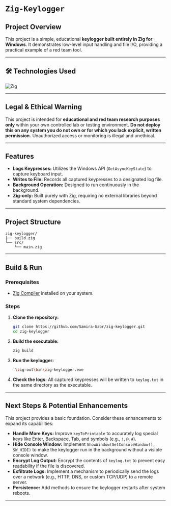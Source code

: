 # `Zig-Keylogger`

## Project Overview

This project is a simple, educational **keylogger built entirely in Zig for Windows**. It demonstrates low-level input handling and file I/O, providing a practical example of a red team tool.

-----

## 🛠️ Technologies Used

![Zig](https://img.shields.io/badge/Zig-F7A41D?style=for-the-badge&logo=zig&logoColor=black)

---
 
## Legal & Ethical Warning

This project is intended for **educational and red team research purposes only** within your own controlled lab or testing environment. **Do not deploy this on any system you do not own or for which you lack explicit, written permission.** Unauthorized access or monitoring is illegal and unethical.

-----

## Features

  * **Logs Keypresses:** Utilizes the Windows API (`GetAsyncKeyState`) to capture keyboard input.
  * **Writes to File:** Records all captured keypresses to a designated log file.
  * **Background Operation:** Designed to run continuously in the background.
  * **Zig-only:** Built purely with Zig, requiring no external libraries beyond standard system dependencies.

-----

## Project Structure

```
zig-keylogger/
├── build.zig
└── src/
    └── main.zig
```

-----

## Build & Run

### Prerequisites

  * [Zig Compiler](https://ziglang.org/download/) installed on your system.

### Steps

1.  **Clone the repository:**

    ```bash
    git clone https://github.com/Samira-Gabr/zig-keylogger.git
    cd zig-keylogger
    ```

2.  **Build the executable:**

    ```bash
    zig build
    ```

3.  **Run the keylogger:**

    ```bash
    .\zig-out\bin\zig-keylogger.exe
    ```

4.  **Check the logs:**
    All captured keypresses will be written to `keylog.txt` in the same directory as the executable.

-----

## Next Steps & Potential Enhancements

This project provides a basic foundation. Consider these enhancements to expand its capabilities:

  * **Handle More Keys:** Improve `keyToPrintable` to accurately log special keys like Enter, Backspace, Tab, and symbols (e.g., `!`, `@`, `#`).
  * **Hide Console Window:** Implement `ShowWindow(GetConsoleWindow(), SW_HIDE)` to make the keylogger run in the background without a visible console window.
  * **Encrypt Log Output:** Encrypt the contents of `keylog.txt` to prevent easy readability if the file is discovered.
  * **Exfiltrate Logs:** Implement a mechanism to periodically send the logs over a network (e.g., HTTP, DNS, or custom TCP/UDP) to a remote server.
  * **Persistence:** Add methods to ensure the keylogger restarts after system reboots.

-----
